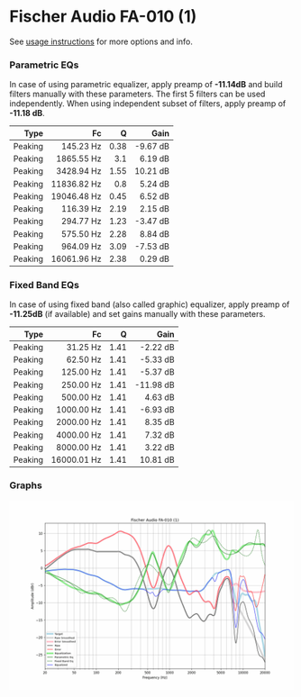 # Fischer Audio FA-010 (1)
See [usage instructions](https://github.com/jaakkopasanen/AutoEq#usage) for more options and info.

### Parametric EQs
In case of using parametric equalizer, apply preamp of **-11.14dB** and build filters manually
with these parameters. The first 5 filters can be used independently.
When using independent subset of filters, apply preamp of **-11.18 dB**.

| Type    | Fc          |    Q | Gain     |
|--------:|------------:|-----:|---------:|
| Peaking | 145.23 Hz   | 0.38 | -9.67 dB |
| Peaking | 1865.55 Hz  | 3.1  | 6.19 dB  |
| Peaking | 3428.94 Hz  | 1.55 | 10.21 dB |
| Peaking | 11836.82 Hz | 0.8  | 5.24 dB  |
| Peaking | 19046.48 Hz | 0.45 | 6.52 dB  |
| Peaking | 116.39 Hz   | 2.19 | 2.15 dB  |
| Peaking | 294.77 Hz   | 1.23 | -3.47 dB |
| Peaking | 575.50 Hz   | 2.28 | 8.84 dB  |
| Peaking | 964.09 Hz   | 3.09 | -7.53 dB |
| Peaking | 16061.96 Hz | 2.38 | 0.29 dB  |

### Fixed Band EQs
In case of using fixed band (also called graphic) equalizer, apply preamp of **-11.25dB**
(if available) and set gains manually with these parameters.

| Type    | Fc          |    Q | Gain      |
|--------:|------------:|-----:|----------:|
| Peaking | 31.25 Hz    | 1.41 | -2.22 dB  |
| Peaking | 62.50 Hz    | 1.41 | -5.33 dB  |
| Peaking | 125.00 Hz   | 1.41 | -5.37 dB  |
| Peaking | 250.00 Hz   | 1.41 | -11.98 dB |
| Peaking | 500.00 Hz   | 1.41 | 4.63 dB   |
| Peaking | 1000.00 Hz  | 1.41 | -6.93 dB  |
| Peaking | 2000.00 Hz  | 1.41 | 8.35 dB   |
| Peaking | 4000.00 Hz  | 1.41 | 7.32 dB   |
| Peaking | 8000.00 Hz  | 1.41 | 3.22 dB   |
| Peaking | 16000.01 Hz | 1.41 | 10.81 dB  |

### Graphs
![](./Fischer%20Audio%20FA-010%20(1).png)